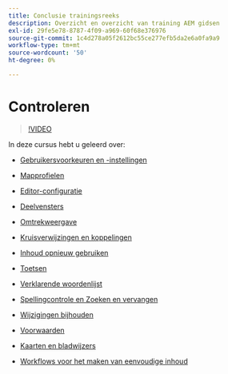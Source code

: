```yaml
---
title: Conclusie trainingsreeks
description: Overzicht en overzicht van training AEM gidsen
exl-id: 29fe5e78-8787-4f09-a969-60f68e376976
source-git-commit: 1c4d278a05f2612bc55ce277efb5da2e6a0fa9a9
workflow-type: tm+mt
source-wordcount: '50'
ht-degree: 0%

---
```


# Controleren

>[!VIDEO](https://video.tv.adobe.com/v/342771?quality=12&learn=on)

In deze cursus hebt u geleerd over:

- [Gebruikersvoorkeuren en -instellingen](./user-settings-preferences-toolbars.md)

- [Mapprofielen](folder-profiles.md)

- [Editor-configuratie](editor-configuration.md)

- [Deelvensters](panels.md)

- [Omtrekweergave](outline-view.md)

- [Kruisverwijzingen en koppelingen](cross-references-and-links.md)

- [Inhoud opnieuw gebruiken](content-reuse.md)

- [Toetsen](keys.md)

- [Verklarende woordenlijst](glossary.md)

- [Spellingcontrole en Zoeken en vervangen](spell-check.md)

- [Wijzigingen bijhouden](track-changes.md)

- [Voorwaarden](conditions.md)

- [Kaarten en bladwijzers](maps-and-bookmaps.md)

- [Workflows voor het maken van eenvoudige inhoud](simple-content-creation-workflows.md)
